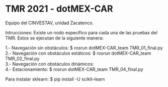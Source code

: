 # TMR 2021 - dotMEX-CAR
Equipo del CINVESTAV, unidad Zacatenco.

Intrucciones:
Existe un nodo específico para cada una de las pruebas del TMR. Estos se ejecutan de la siguiente manera:

1.- Navegación sin obstáculos: $ rosrun dotMEX-CAR_team TMR_01_final.py <br/>
2.- Navegación con obstáculos estáticos: $ rosrun dotMEX-CAR_team TMR_02_final.py <br/>
3.- Navegación con obstáculos dinámicos: <br/>
4.- Estacionamiento: $ rosrun dotMEX-CAR_team TMR_04_final.py <br/>

Para instalar sklearn: $ pip install -U scikit-learn
